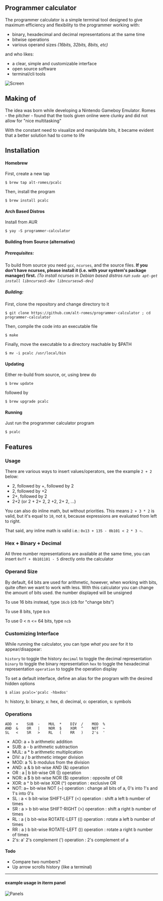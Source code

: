 ## Programmer calculator

The programmer calculator is a simple terminal tool designed to give maximum efficiency and flexibility to the programmer working with: 

* binary, hexadecimal and decimal representations at the same time
* bitwise operations
* various operand sizes *(16bits, 32bits, 8bits, etc)*

and who likes:

* a clear, simple and customizable interface
* open source software
* terminal/cli tools

![Screen](https://raw.githubusercontent.com/alt-romes/programmer-calculator/master/assets/final.png)

## Making of

The idea was born while developing a Nintendo Gameboy Emulator. Romes - the pitcher - found that the tools given online were clunky and did not allow for "nice multitasking"

With the constant need to visualize and manipulate bits, it became evident that a better solution had to come to life

## Installation

#### Homebrew

First, create a new tap
```
$ brew tap alt-romes/pcalc
```

Then, install the program
```
$ brew install pcalc
```

#### Arch Based Distros

Install from AUR
```
$ yay -S programmer-calculator
```

#### Building from Source (alternative)

##### Prerequisites:
To build from source you need `gcc`, `ncurses`, and the source files. 
**If you don't have ncurses, please install it (i.e. with your system's package manager) first.**
*(To install ncurses in Debian based distros run `sudo apt-get install libncurses5-dev libncursesw5-dev`)*

##### Building:

First, clone the repository and change directory to it
```
$ git clone https://github.com/alt-romes/programmer-calculator ; cd programmer-calculator
```

Then, compile the code into an executable file
```
$ make
```

Finally, move the executable to a directory reachable by $PATH
```
$ mv -i pcalc /usr/local/bin
```

#### Updating
Either re-build from source, or, using brew do
```
$ brew update
```
followed by
```
$ brew upgrade pcalc
```

#### Running

Just run the programmer calculator program
```
$ pcalc
```

## Features

### Usage

There are various ways to insert values/operators, see the example `2 + 2` below:

* 2, followed by +, followed by 2
* 2, followed by +2
* 2+, followed by 2
* 2+2 (or 2 + 2+ 2, 2 +2, 2+ 2, ...)

You can also do inline math, but without priorities.
This means `2 + 3 * 2` is valid, but it's equal to `10`, not `8`, because expressions are evaluated from left to right.

That said, any inline math is valid i.e.: `0x13 + 135 - 0b101 < 2 * 3 ~`.

### Hex + Binary + Decimal

All three number representations are available at the same time, you can insert `0xff + 0b101101 - 5` directly onto the calculator


### Operand Size

By default, 64 bits are used for arithmetic, however, when working with bits, quite often we want to work with less. With this calculator you can change the amount of bits used. the number displayed will be unsigned

To use 16 bits instead, type `16cb` (cb for "change bits")

To use 8 bits, type `8cb`

To use 0 < n <= 64 bits, type `ncb`


### Customizing Interface

While running the calculator, you can type *what you see* for it to appear/disappear:

`history` to toggle the history
`decimal` to toggle the decimal representation
`binary` to toggle the binary representation
`hex` to toggle the hexadecimal representation
`operation` to toggle the operation display

To set a default interface, define an alias for the program with the desired hidden options
```
$ alias pcalc='pcalc -hbxdos'
```
h: history, b: binary, x: hex, d: decimal, o: operation, s: symbols

### Operations
```
ADD  +    SUB  -    MUL  *    DIV  /    MOD  %
AND  &    OR   |    NOR  $    XOR  ^    NOT  ~
SL   <    SR   >    RL   (    RR   )    2's  '
```

* ADD: a + b arithmetic addition
* SUB: a - b arithmetic subtraction
* MUL: a * b arithmetic multiplication
* DIV: a / b arithmetic integer division
* MOD: a % b modulus from the division
* AND: a & b bit-wise AND (&) operation
* OR : a | b bit-wise OR (|) operation
* NOR: a $ b bit-wise NOR ($) operation : opposite of OR
* XOR: a ^ b bit-wise XOR (^) operation : exclusive OR
* NOT: a~    bit-wise NOT (~) operation : change all bits of a, 0's into 1's and 1's into 0's
* SL : a < b bit-wise SHIFT-LEFT (<) operation : shift a left b number of times
* SR : a > b bit-wise SHIFT-RIGHT (>) operation : shift a right b number of times
* RL : a ( b bit-wise ROTATE-LEFT (() operation : rotate a left b number of times
* RR : a ) b bit-wise ROTATE-LEFT ()) operation : rotate a right b number of times
* 2's: a'    2's complement (') operation : 2's complement of a


#### Todo

* Compare two numbers?
* Up arrow scrolls history (like a terminal)

---

#### example usage in iterm panel

![Panels](https://raw.githubusercontent.com/alt-romes/programmer-calculator/master/assets/panels.png)
